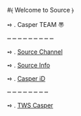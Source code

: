#⦑ Welcome to Source ⦒ 

➺ . Casper TEAM 〠 

┉ ┉ ┉ ┉ ┉ ┉ ┉ ┉ ┉

➺ . [Source Channel](https://t.me/joinchat/AAAAAE_EW8h1TxSVmPil5w)


➺ . [Source Info ](t.me/Cisparteam)     


➺ . [Casper iD](t.me/Gverr)     
 
 ┉ ┉ ┉ ┉ ┉ ┉ ┉ ┉ 

➺ . [TWS Casper](t.me/Y_8ibot)
